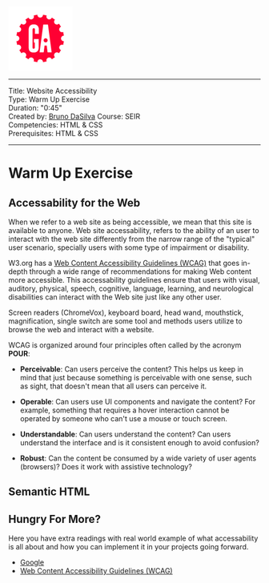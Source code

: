 ![](/ga_cog.png)

---
Title: Website Accessibility <br>
Type: Warm Up Exercise<br>
Duration: "0:45"<br>
Created by: [Bruno DaSilva](https://github.com/Brunno-DaSilva) Course: SEIR<br>
Competencies: HTML & CSS <br>
Prerequisites:  HTML & CSS <br>

---
# Warm Up Exercise


## Accessability for the Web

When we refer to a web site as being accessible, we mean that this site is available to anyone. Web site accessability, refers to the ability of an user to interact with the web site differently from the narrow range of the "typical" user scenario, specially users with some type of impairment or disability. 

W3.org has a [Web Content Accessibility Guidelines (WCAG)](https://www.w3.org/TR/WCAG20/) that goes in-depth through a wide range of recommendations for making Web content more accessible. This accessability guidelines ensure that users with visual, auditory, physical, speech, cognitive, language, learning, and neurological disabilities can interact with the Web site just like any other user. 


Screen readers (ChromeVox), keyboard board, head wand, mouthstick, magnification, single switch are some tool and methods users utilize to browse the web and interact with a website. 


WCAG is organized around four principles often called by the acronym **POUR**:

* **Perceivable**: Can users perceive the content? This helps us keep in mind that just because something is perceivable with one sense, such as sight, that doesn't mean that all users can perceive it.

* **Operable**: Can users use UI components and navigate the content? For example, something that requires a hover interaction cannot be operated by someone who can't use a mouse or touch screen.

* **Understandable**: Can users understand the content? Can users understand the interface and is it consistent enough to avoid confusion?

* **Robust**: Can the content be consumed by a wide variety of user agents (browsers)? Does it work with assistive technology?


## Semantic HTML 



## Hungry For More? 

Here you have extra readings with real world example of what accessability is all about and how you can implement it in your projects going forward. 

* [Google]('https://developers.google.com/web/fundamentals/accessibility')
* [Web Content Accessibility Guidelines (WCAG)](https://www.w3.org/TR/WCAG20/)